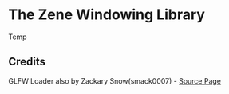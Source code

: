 # The Zene Windowing Library

Temp

## Credits

GLFW Loader also by Zackary Snow(smack0007) - [Source Page](https://github.com/smack0007/GLFWDotNet)</br>